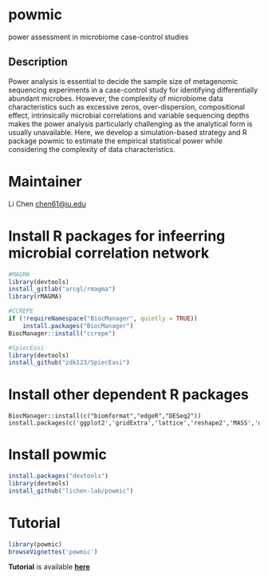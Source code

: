 # powmic
power assessment in microbiome case-control studies

## Description
Power analysis is essential to decide the sample size of metagenomic sequencing experiments in a case-control study for identifying differentially abundant microbes. However, the complexity of microbiome data characteristics such as excessive zeros, over-dispersion, compositional effect, intrinsically microbial correlations and variable sequencing depths makes the power analysis particularly challenging as the analytical form is usually unavailable. Here, we develop a simulation-based strategy and R package powmic to estimate the empirical statistical power while considering the complexity of data characteristics.

# Maintainer
Li Chen <chen61@iu.edu>


# Install R packages for infeerring microbial correlation network
```r
#MAGMA
library(devtools)
install_gitlab("arcgl/rmagma")
library(rMAGMA)

#CCREPE
if (!requireNamespace("BiocManager", quietly = TRUE))
    install.packages("BiocManager")
BiocManager::install("ccrepe")

#SpiecEasi
library(devtools)
install_github("zdk123/SpiecEasi")
```

# Install other dependent R packages
```{r block2, echo=TRUE,eval=FALSE}
BiocManager::install(c("biomformat","edgeR","DESeq2"))
install.packages(c('ggplot2','gridExtra','lattice','reshape2','MASS','dirmult','nonnest2'))
```

# Install powmic
```r
install.packages("devtools")
library(devtools)
install_github("lichen-lab/powmic")
```


# Tutorial

```r
library(powmic)
browseVignettes('powmic')
```

**Tutorial** is available [**here**](http://htmlpreview.github.io/?https://github.com/lichen-lab/powmic/blob/master/inst/doc/powmic.html)








